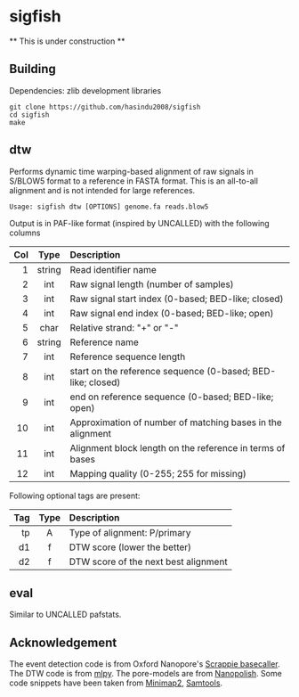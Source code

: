 # sigfish

** This is under construction **

## Building

Dependencies: zlib development libraries

```
git clone https://github.com/hasindu2008/sigfish
cd sigfish
make
```


## dtw

Performs dynamic time warping-based alignment of raw signals in S/BLOW5 format to a reference in FASTA format. This is an all-to-all alignment and is not intended for large references.

```
Usage: sigfish dtw [OPTIONS] genome.fa reads.blow5
```

Output is in PAF-like format (inspired by UNCALLED) with the following columns

|Col|Type  |Description                               |
|--:|:----:|:-----------------------------------------|
|1  |string|Read identifier name                       |
|2  |int   |Raw signal length (number of samples)                    |
|3  |int   |Raw signal start index  (0-based; BED-like; closed)   |
|4  |int   |Raw signal end index (0-based; BED-like; open)       |
|5  |char  |Relative strand: "+" or "-"               |
|6  |string|Reference name                     |
|7  |int   |Reference sequence length                    |
|8  |int   |start on the reference sequence (0-based; BED-like; closed)  |
|9  |int   |end on reference sequence (0-based; BED-like; open)   |
|10 |int   |Approximation of number of matching bases in the alignment                |
|11 |int   |Alignment block length on the reference in terms of bases                 |
|12 |int   |Mapping quality (0-255; 255 for missing)  |



Following optional tags are present:

|Tag|Type  |Description                               |
|--:|:----:|:-----------------------------------------|
|tp  |A   |Type of alignment: P/primary                      |
|d1  |f   |DTW score (lower the better)                     |
|d2  |f   |DTW score of the next best alignment                       |


## eval

Similar to UNCALLED pafstats.


## Acknowledgement
The event detection code is from Oxford Nanopore's [Scrappie basecaller](https://github.com/nanoporetech/scrappie).
The DTW code is from [mlpy](http://mlpy.sourceforge.net/).
The pore-models are from [Nanopolish](https://github.com/jts/nanopolish).
Some code snippets have been taken from [Minimap2](https://github.com/lh3/minimap2), [Samtools](http://samtools.sourceforge.net/).
